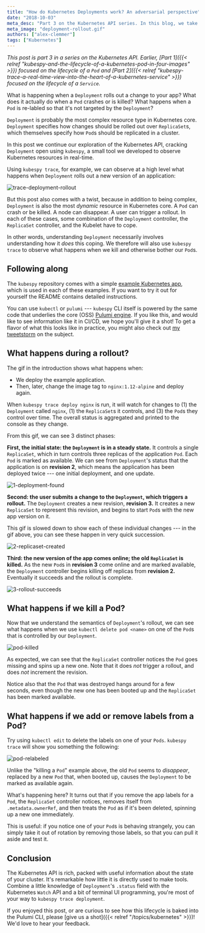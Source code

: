 ```yaml
---
title: "How do Kubernetes Deployments work? An adversarial perspective"
date: "2018-10-03"
meta_desc: "Part 3 on the Kubernetes API series. In this blog, we take a closer look at what happens during a rollout, what happens if we kill a pod, and what happens if we add or remove labels from a pod."
meta_image: "deployment-rollout.gif"
authors: ["alex-clemmer"]
tags: ["Kubernetes"]
---
```


*This post is part 3 in a series on the Kubernetes API. Earlier,
[Part 1]({{< relref "kubespy-and-the-lifecycle-of-a-kubernetes-pod-in-four-images" >}})
focused on the lifecycle of a `Pod` and
[Part 2]({{< relref "kubespy-trace-a-real-time-view-into-the-heart-of-a-kubernetes-service" >}})
focused on the lifecycle of a `Service`.*

What is happening when a `Deployment` rolls out a change to your app?
What does it actually do when a `Pod` crashes or is killed? What happens
when a `Pod` is re-labled so that it's not targeted by the
`Deployment`?

`Deployment` is probably the most complex resource type in Kubernetes
core. `Deployment` specifies how changes should be rolled out over
`ReplicaSet`s, which themselves specify how `Pod`s should be replicated
in a cluster.

In this post we continue our exploration of the Kubernetes API, cracking
`Deployment` open using `kubespy`, a small tool we developed to observe
Kubernetes resources in real-time.
<!--more-->

Using `kubespy trace`, for example, we can observe at a high level what
happens when `Deployment` rolls out a new version of an application:

![trace-deployment-rollout](./deployment-rollout.gif)

But this post also comes with a twist, because in addition to being
complex, `Deployment` is also the most *dynamic* resource in Kubernetes
core. A `Pod` can crash or be killed. A node can disappear. A user can
trigger a rollout. In each of these cases, some combination of the
`Deployment` controller, the `ReplicaSet` controller, and the Kubelet
have to cope.

In other words, understanding `Deployment` necessarily involves
understanding how it *does* this coping. We therefore will also use
`kubespy trace` to observe what happens when we kill and otherwise
bother our `Pod`s.

## Following along

The `kubespy` repository comes with a simple [example Kubernetes
app](https://github.com/pulumi/kubespy/tree/master/examples/trivial-service-trace-example),
which is used in each of these examples. If you want to try it out for
yourself the README contains detailed instructions.

You can use `kubectl` or `pulumi` --- `kubespy` CLI itself is powered by
the same code that underlies the core (OSS) [Pulumi
engine](https://www.pulumi.com/kubernetes/). If you like this, and would
like to see information like it in CI/CD, we hope you'll give it a
shot! To get a flavor of what this looks like in practice, you might
also check out [my tweetstorm](https://twitter.com/hausdorff_space/status/1039940379301179392)
on the subject.

## What happens during a rollout?

The gif in the introduction shows what happens when:

- We deploy the example application.
- Then, later, change the image tag to `nginx:1.12-alpine` and deploy
    again.

When `kubespy trace deploy nginx` is run, it will watch for changes to
(1) the `Deployment` called `nginx`, (1) the `ReplicaSet`s it controls,
and (3) the `Pod`s they control over time. The overall status is
aggregated and printed to the console as they change.

From this gif, we can see 3 distinct phases:

**First, the initial state: the `Deployment` is in a steady state.** It
controls a single `ReplicaSet`, which in turn controls three replicas of
the application `Pod`. Each `Pod` is marked as available. We can see
from `Deployment`'s status that the application is on **revision 2**,
which means the application has been deployed twice --- one initial
deployment, and one update.

![1-deployment-found](./deployment-found.gif)

**Second: the user submits a change to the `Deployment`, which triggers
a rollout.** The `Deployment` creates a new revision, **revision 3.** It
creates a new `ReplicaSet` to represent this revision, and begins to
start `Pod`s with the new app version on it.

This gif is slowed down to show each of these individual changes --- in
the gif above, you can see these happen in very quick succession.

![2-replicaset-created](2-replicas-created.gif)

**Third: the new version of the app comes online; the old `ReplicaSet`
is killed.** As the new `Pod`s in **revision 3** come online and are
marked available, the `Deployment` controller begins killing off
replicas from **revision 2.** Eventually it succeeds and the rollout is
complete.

![3-rollout-succeeds](./3-rollout-succeeds.gif)

## What happens if we kill a Pod?

Now that we understand the semantics of `Deployment`'s rollout, we can
see what happens when we use `kubectl delete pod <name>` on one of the
`Pod`s that is controlled by our `Deployment`.

![pod-killed](./pod-killed.gif)

As expected, we can see that the `ReplicaSet` controller notices the
`Pod` goes missing and spins up a new one. Note that it does *not*
trigger a rollout, and does *not* increment the revision.

Notice also that the `Pod` that was destroyed hangs around for a few
seconds, even though the new one has been booted up and the `ReplicaSet`
has been marked available.

## What happens if we add or remove labels from a Pod?

Try using `kubectl edit` to delete the labels on one of your `Pods`.
`kubespy trace` will show you something the following:

![pod-relabeled](./pod-relabeled.gif)

Unlike the "killing a `Pod`" example above, the old `Pod` seems to
*disappear*, replaced by a new `Pod` that, when booted up, causes the
`Deployment` to be marked as available again.

What's happening here? It turns out that if you remove the app labels
for a `Pod`, the `ReplicaSet` controller notices, removes itself from
`.metadata.ownerRef`, and then treats the `Pod` as if it's been
deleted, spinning up a new one immediately.

This is useful: if you notice one of your `Pod`s is behaving strangely,
you can simply take it out of rotation by removing those labels, so that
you can pull it aside and test it.

## Conclusion

The Kubernetes API is rich, packed with useful information about the
state of your cluster. It's remarkable how little it is directly used
to make tools. Combine a little knowledge of `Deployment`'s `.status`
field with the Kubernetes `Watch` API and a bit of terminal UI
programming, you're most of your way to `kubespy trace deployment`.

If you enjoyed this post, or are curious to see how this lifecycle is
baked into the Pulumi CLI, please [give us a shot]({{< relref "/topics/kubernetes" >}})!
We'd love to hear your feedback.
